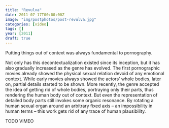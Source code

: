 ```yaml
---
title: "Revulva"
date: 2011-07-17T00:00:00Z
image: "img/postphotos/post-revulva.jpg"
categories: [video]
tags: []
year: [2011]
draft: true
---
```


Putting things out of context was always fundamental to pornography.
<!--more-->

Not only has this decontextualization existed since its inception, but it has also gradually increased as the genre has evolved. The first pornographic movies already showed the physical sexual relation devoid of any emotional context. While early movies always showed the actors’ whole bodies, later on, partial details started to be shown. More recently, the genre accepted the idea of getting rid of whole bodies, portraying only their parts, thus rendering the human body out of context. But even the representation of detailed body parts still invokes some organic resonance. By rotating a human sexual organ around an arbitrary fixed axis – an impossibility in human terms – this work gets rid of any trace of human plausibility.

TODO VIMEO
